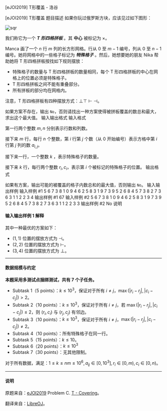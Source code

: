 



[eJOI2019] T形覆盖 - 洛谷














[eJOI2019] T形覆盖
题目描述
如果你玩过俄罗斯方块，应该见过如下图形：

![sqr](https://cdn.luogu.com.cn/upload/image_hosting/tt5awyg3.png)

我们称它为一个 ***T 形四格拼板*** 。其 **中心** 被标记为 $\times$。

Manca 画了一个 $n$ 行 $m$ 列的长方形网格。行从 $0$ 至 $m-1$ 编号，列从 $0$ 至 $n-1$ 编号。她将网格中的一些格子标记为 ***特殊格子*** 。然后，她想要她的朋友 Nika 帮助她将 T 形四格拼板按找如下规则摆放：

- 特殊格子的数量与 T 形四格拼板的数量相同，每个 T 形四格拼板的中心在网格上的位置必须是特殊格子。
- T 形四格拼板之间不能有重叠部分。
- 所有拼板的部分均在网格内。

注意，T 形四格拼板有四种摆放方式：$\bot \top \vdash \dashv$。

如果方案不存在，输出 ```No```，否则请找出一种方案使得被拼板覆盖的数总和最大，求出这个最大值。
输入输出格式
输入格式

第一行两个整数 $m,n$ 分别表示行数和列数。

接下来 $m$ 行，每行 $n$ 个整数，第 $i$ 行第 $j$ 个数（从 $0$ 开始编号）表示方格中第 $i$ 行第 $j$ 列的数 $a_{i,j}$。

接下来一行，一个整数 $k$ ，表示特殊格子的数量。

接下来 $k$ 行，每行两个整数 $r_i,c_i$，表示第 $i$ 个被标记的特殊格子的位置。
输出格式

如果有方案，输出可能的被覆盖的格子内数总和的最大值，否则输出 ```No```。
输入输出样例
输入样例 #1
5 6
7 3 8 1 0 9
4 6 2 5 8 3
1 9 7 3 9 5
2 6 8 4 5 7
3 8 2 7 3 6
3
1 1
2 2
3 4
输出样例 #1
67
输入样例 #2
5 6
7 3 8 1 0 9
4 6 2 5 8 3
1 9 7 3 9 5
2 6 8 4 5 7
3 8 2 7 3 6
3
1 1
2 2
3 3
输出样例 #2
No
说明
#### 输入输出样例 1 解释

其中一种最优的方案如下：

- $(1,1)$ 位置的摆放方式为 $\dashv$。
- $(2,2)$ 位置的摆放方式为 $\vdash$。
- $(3,4)$ 位置的摆放方式为 $\bot$。

--------------------------

#### 数据规模与约定

**本题采用多测试点捆绑测试，共有 7 个子任务。**

- Subtask 1（5 points）：$k\le 10^3$，保证对于所有 $i\ne j$，$\max(|r_i-r_j|,|c_i-c_j|)>2$。
- Subtask 2（10 points）：$k\le 10^3$，保证对于所有 $i\ne j$，若 $\max(|r_i-r_j|,|c_i-c_j|)\le 2$，则 $(r_i,c_i)$ 与 $(r_j,c_j)$ 有邻边。
- Subtask 3（10 points）：$k\le 10^3$，保证对于所有 $i\ne j$，$\max(|r_i-r_j|,|c_i-c_j|)\ne 2$。
- Subtask 4（10 points）：所有特殊格子在同一行。
- Subtask 5（15 points）：$k\le 10$。
- Subtask 6（20 points）：$k\le 10^3$
- Subtask 7（30 points）：无其他限制。

对于所有数据，满足：$1\le k\le nm\le 10^6,a_{ij}\in[0,10^3],r_i\in[0,m),c_i\in[0,n)$。

---------------------------

#### 说明

原题来自：[eJOI2019](https://www.ejoi2019.si) Problem C. [T - Covering](https://www.ejoi2019.si/static/media/uploads/tasks/covering-isc(1).pdf)。

翻译来自：[LibreOJ](https://loj.ac/problem/3197)。






